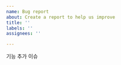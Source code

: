 ```yaml
---
name: Bug report
about: Create a report to help us improve
title: ''
labels: ''
assignees: ''

---
```


기능 추가 이슈
